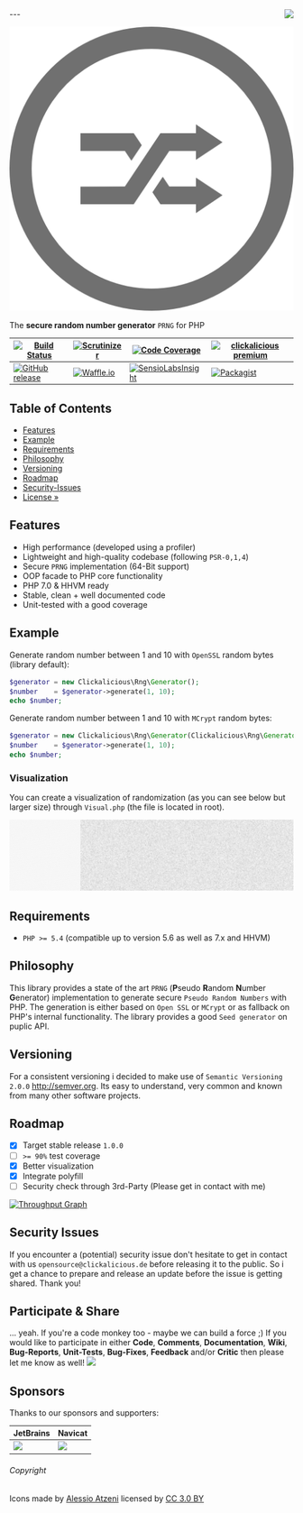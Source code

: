 <img src="https://avatars2.githubusercontent.com/u/514566?v=3&u=4615dfc4970d93dea5d3eaf996b7903ee6e24e20&s=140" align="right" />
---

![Logo of Rng](docs/logo-large.png)  

The **secure random number generator** `PRNG` for PHP

| [![Build Status](https://travis-ci.org/clickalicious/Rng.svg?branch=master)](https://travis-ci.org/clickalicious/Rng) 	| [![Scrutinizer](https://img.shields.io/scrutinizer/g/clickalicious/Rng.svg)](https://scrutinizer-ci.com/g/clickalicious/Rng/) 	| [![Code Coverage](https://scrutinizer-ci.com/g/clickalicious/Rng/badges/coverage.png?b=master)](https://scrutinizer-ci.com/g/clickalicious/Rng/?branch=master) 	| [![clickalicious premium](https://img.shields.io/badge/clickalicious-premium-green.svg?style=flat)](https://www.clickalicious.de/) 	|
|---	|---	|---	|---	|
| [![GitHub release](https://img.shields.io/github/release/clickalicious/Rng.svg?style=flat)](https://github.com/clickalicious/Rng/releases) 	| [![Waffle.io](https://img.shields.io/waffle/label/clickalicious/Rng/in%20progress.svg)](https://waffle.io/clickalicious/Rng)  	| [![SensioLabsInsight](https://insight.sensiolabs.com/projects/29d1f47a-0deb-47f0-9642-671bebb04795/mini.png)](https://insight.sensiolabs.com/projects/29d1f47a-0deb-47f0-9642-671bebb04795) 	| [![Packagist](https://img.shields.io/packagist/l/clickalicious/Rng.svg?style=flat)](https://opensource.org/licenses/BSD-3-Clause)  	|


## Table of Contents

- [Features](#features)
- [Example](#example)
- [Requirements](#requirements)
- [Philosophy](#philosophy)
- [Versioning](#versioning)
- [Roadmap](#roadmap)
- [Security-Issues](#security-issues)  
- [License »](LICENSE)  
 

## Features

 - High performance (developed using a profiler)
 - Lightweight and high-quality codebase (following `PSR-0,1,4`)
 - Secure `PRNG` implementation (64-Bit support)
 - OOP facade to PHP core functionality
 - PHP 7.0 & HHVM ready
 - Stable, clean + well documented code
 - Unit-tested with a good coverage


## Example

Generate random number between 1 and 10 with `OpenSSL` random bytes (library default):
```php
$generator = new Clickalicious\Rng\Generator();
$number    = $generator->generate(1, 10);
echo $number;
```

Generate random number between 1 and 10 with `MCrypt` random bytes:
```php
$generator = new Clickalicious\Rng\Generator(Clickalicious\Rng\Generator::MODE_MCRYPT);
$number    = $generator->generate(1, 10);
echo $number;
```

### Visualization

You can create a visualization of randomization (as you can see below but larger size) through `Visual.php` (the file is located in root).

![Logo of Rng](docs/visualization.png)  


## Requirements

 - `PHP >= 5.4` (compatible up to version 5.6 as well as 7.x and HHVM)


## Philosophy

This library provides a state of the art `PRNG` (**P**seudo **R**andom **N**umber **G**enerator) implementation to generate secure `Pseudo Random Numbers` with PHP. The generation is either based on `Open SSL` or `MCrypt` or as fallback on PHP's internal functionality. The library provides a good `Seed generator` on puplic API.


## Versioning

For a consistent versioning i decided to make use of `Semantic Versioning 2.0.0` http://semver.org. Its easy to understand, very common and known from many other software projects.


## Roadmap

- [x] Target stable release `1.0.0`
- [ ] `>= 90%` test coverage
- [x] Better visualization
- [x] Integrate polyfill
- [ ] Security check through 3rd-Party (Please get in contact with me)

[![Throughput Graph](https://graphs.waffle.io/clickalicious/Rng/throughput.svg)](https://waffle.io/clickalicious/Rng/metrics)


## Security Issues

If you encounter a (potential) security issue don't hesitate to get in contact with us `opensource@clickalicious.de` before releasing it to the public. So i get a chance to prepare and release an update before the issue is getting shared. Thank you!


## Participate & Share

... yeah. If you're a code monkey too - maybe we can build a force ;) If you would like to participate in either **Code**, **Comments**, **Documentation**, **Wiki**, **Bug-Reports**, **Unit-Tests**, **Bug-Fixes**, **Feedback** and/or **Critic** then please let me know as well!
<a href="https://twitter.com/intent/tweet?hashtags=&original_referer=http%3A%2F%2Fgithub.com%2F&text=Rng%20-%20Random%20number%20generator%20for%20PHP%20%40phpfluesterer%20%23Rng%20%23php%20https%3A%2F%2Fgithub.com%2Fclickalicious%2FRng&tw_p=tweetbutton" target="_blank">
  <img src="http://jpillora.com/github-twitter-button/img/tweet.png"></img>
</a>

## Sponsors

Thanks to our sponsors and supporters:  

| JetBrains | Navicat |
|---|---|
| <a href="https://www.jetbrains.com/phpstorm/" title="PHP IDE :: JetBrains PhpStorm" target="_blank"><img src="https://resources.jetbrains.com/assets/media/open-graph/jetbrains_250x250.png" height="55"></img></a> | <a href="http://www.navicat.com/" title="Navicat GUI - DB GUI-Admin-Tool for MySQL, MariaDB, SQL Server, SQLite, Oracle & PostgreSQL" target="_blank"><img src="http://upload.wikimedia.org/wikipedia/en/9/90/PremiumSoft_Navicat_Premium_Logo.png" height="55" /></a>  |


###### Copyright
Icons made by <a href="http://www.flaticon.com/authors/alessio-atzeni" title="Alessio Atzeni">Alessio Atzeni</a> licensed by <a href="http://creativecommons.org/licenses/by/3.0/" title="Creative Commons BY 3.0" target="_blank">CC 3.0 BY</a>